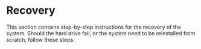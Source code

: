 Recovery
========
This section contains step-by-step instructions for the recovery of the system. Should the hard drive fail, or the system need to be reinstalled from scratch, follow these steps.